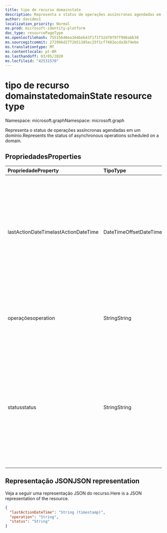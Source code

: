 ```yaml
---
title: tipo de recurso domainstate
description: Representa o status de operações assíncronas agendadas em um domínio.
author: davidmu1
localization_priority: Normal
ms.prod: microsoft-identity-platform
doc_type: resourcePageType
ms.openlocfilehash: 75515640ea164beb43f1f1f32d70f97f996abb38
ms.sourcegitcommit: 272996d2772b51105ec25f1cf7482ecda3b74ebe
ms.translationtype: MT
ms.contentlocale: pt-BR
ms.lasthandoff: 03/05/2020
ms.locfileid: "42531570"
---
```

# <a name="domainstate-resource-type"></a><span data-ttu-id="d5144-103">tipo de recurso domainstate</span><span class="sxs-lookup"><span data-stu-id="d5144-103">domainState resource type</span></span>

<span data-ttu-id="d5144-104">Namespace: microsoft.graph</span><span class="sxs-lookup"><span data-stu-id="d5144-104">Namespace: microsoft.graph</span></span>

<span data-ttu-id="d5144-105">Representa o status de operações assíncronas agendadas em um domínio.</span><span class="sxs-lookup"><span data-stu-id="d5144-105">Represents the status of asynchronous operations scheduled on a domain.</span></span>

## <a name="properties"></a><span data-ttu-id="d5144-106">Propriedades</span><span class="sxs-lookup"><span data-stu-id="d5144-106">Properties</span></span>

| <span data-ttu-id="d5144-107">Propriedade</span><span class="sxs-lookup"><span data-stu-id="d5144-107">Property</span></span>   | <span data-ttu-id="d5144-108">Tipo</span><span class="sxs-lookup"><span data-stu-id="d5144-108">Type</span></span> | <span data-ttu-id="d5144-109">Descrição</span><span class="sxs-lookup"><span data-stu-id="d5144-109">Description</span></span> |
|:---------------|:--------|:----------|
| <span data-ttu-id="d5144-110">lastActionDateTime</span><span class="sxs-lookup"><span data-stu-id="d5144-110">lastActionDateTime</span></span> | <span data-ttu-id="d5144-111">DateTimeOffset</span><span class="sxs-lookup"><span data-stu-id="d5144-111">DateTimeOffset</span></span> | <span data-ttu-id="d5144-112">Carimbo de data/hora de quando a última atividade ocorreu.</span><span class="sxs-lookup"><span data-stu-id="d5144-112">Timestamp for when the last activity occurred.</span></span> <span data-ttu-id="d5144-113">O valor é atualizado quando uma operação é agendada, a tarefa assíncrona é iniciada e quando a operação é concluída.</span><span class="sxs-lookup"><span data-stu-id="d5144-113">The value is updated when an operation is scheduled, the asynchronous task starts, and when the operation completes.</span></span> |
| <span data-ttu-id="d5144-114">operações</span><span class="sxs-lookup"><span data-stu-id="d5144-114">operation</span></span> | <span data-ttu-id="d5144-115">String</span><span class="sxs-lookup"><span data-stu-id="d5144-115">String</span></span> | <span data-ttu-id="d5144-116">Tipo de operação assíncrona.</span><span class="sxs-lookup"><span data-stu-id="d5144-116">Type of asynchronous operation.</span></span> <span data-ttu-id="d5144-117">Os valores podem ser *ForceDelete* ou *verificação*</span><span class="sxs-lookup"><span data-stu-id="d5144-117">The values can be *ForceDelete* or *Verification*</span></span> |
| <span data-ttu-id="d5144-118">status</span><span class="sxs-lookup"><span data-stu-id="d5144-118">status</span></span> | <span data-ttu-id="d5144-119">String</span><span class="sxs-lookup"><span data-stu-id="d5144-119">String</span></span> | <span data-ttu-id="d5144-120">Status atual da operação.</span><span class="sxs-lookup"><span data-stu-id="d5144-120">Current status of the operation.</span></span> <br> <span data-ttu-id="d5144-121">*Scheduled* -a operação foi agendada, mas não foi iniciada.</span><span class="sxs-lookup"><span data-stu-id="d5144-121">*Scheduled* - Operation has been scheduled but has not started.</span></span> <br> <span data-ttu-id="d5144-122">*InProgress* – a tarefa foi iniciada e está em andamento.</span><span class="sxs-lookup"><span data-stu-id="d5144-122">*InProgress* - Task has started and is in progress.</span></span> <br> <span data-ttu-id="d5144-123">*Failed* -a operação falhou.</span><span class="sxs-lookup"><span data-stu-id="d5144-123">*Failed* - Operation has failed.</span></span> |

## <a name="json-representation"></a><span data-ttu-id="d5144-124">Representação JSON</span><span class="sxs-lookup"><span data-stu-id="d5144-124">JSON representation</span></span>
<span data-ttu-id="d5144-125">Veja a seguir uma representação JSON do recurso.</span><span class="sxs-lookup"><span data-stu-id="d5144-125">Here is a JSON representation of the resource.</span></span>

<!-- {
  "blockType": "resource",
  "optionalProperties": [

  ],
  "@odata.type": "microsoft.graph.domainState"
}-->

```json
{
  "lastActionDateTime": "String (timestamp)",
  "operation": "String",
  "status": "String"
}

```

<!-- uuid: 8fcb5dbc-d5aa-4681-8e31-b001d5168d79
2015-10-25 14:57:30 UTC -->
<!-- {
  "type": "#page.annotation",
  "description": "domainState resource",
  "keywords": "",
  "section": "documentation",
  "tocPath": ""
}-->
